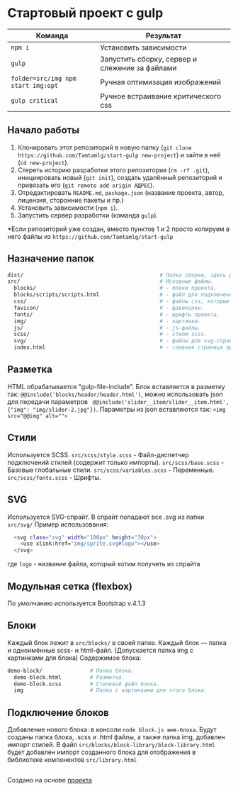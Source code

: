 # Стартовый проект с gulp

<table>
  <thead>
    <tr>
      <th>Команда</th>
      <th>Результат</th>
    </tr>
  </thead>
  <tbody>
    <tr>
      <td width="40%"><code>npm i</code></td>
      <td>Установить зависимости</td>
    </tr>
    <tr>
      <td><code>gulp</code></td>
      <td>Запустить сборку, сервер и слежение за файлами</td>
    </tr>
    <tr>
      <td><code>folder=src/img npm start img:opt</code></td>
      <td>Ручная оптимизация изображений</td>
    </tr>
    <tr>
      <td><code>gulp critical</code></td>
      <td>Ручное встраивание критического css</td>
    </tr>
  </tbody>
</table>



## Начало работы

1. Клонировать этот репозиторий в новую папку (`git clone https://github.com/Tamtamlg/start-gulp new-project`) и зайти в неё (`cd new-project`).
2. Стереть историю разработки этого репозитория (`rm -rf .git`), инициировать новый (`git init`), создать удалённый репозиторий и привязать его (`git remote add origin АДРЕС`).
3. Отредактировать `README.md`, `package.json` (название проекта, автор, лицензия, сторонние пакеты и пр.)
4. Установить зависимости (`npm i`).
5. Запустить сервер разработки (команда `gulp`).

*Если репозиторий уже создан, вместо пунктов 1 и 2 просто копируем в него файлы из `https://github.com/Tamtamlg/start-gulp`



## Назначение папок

```bash
dist/                                           # Папка сборки, здесь работает сервер автообновлений.
src/                                            # Исходные файлы.
  blocks/                                       # - блоки проекта.
  blocks/scripts/scripts.html                   # - файл для подключения скриптов.
  css/                                          # - файлы css, которые не нужно компилировать.
  favicon/                                      # - фавиконки.
  fonts/                                        # - шрифты проекта.
  img/                                          # - картинки.
  js/                                           # - js-файлы.
  scss/                                         # - стили scss.
  svg/                                          # - файлы для svg-спрайта.
  index.html                                    # - главная страница проекта.
```


## Разметка

HTML обрабатывается "gulp-file-include".
Блок вставляется в разметку так: `@@include('blocks/header/header.html')`, можно использовать json для передачи параметров ` @@include('slider__item/slider__item.html', {"img": "img/slider-2.jpg"})`. Параметры из json вставляются так: `<img src="@@img" alt="">`



## Стили

Используется SCSS.
`src/scss/style.scss` - Файл-диспетчер подключений стилей (содержит только импорты).
`src/scss/base.scss` - Базовые глобальные стили.
`src/scss/variables.scss` - Переменные.
`src/scss/fonts.scss` - Шрифты.



## SVG

Используется SVG-спрайт.
В спрайт попадают все .svg из папки `src/svg/`
Пример использования:
```bash
  <svg class="svg" width="100px" height="30px">
    <use xlink:href="img/sprite.svg#logo"></use>
  </svg>
```
где `logo` - название файла, который хотим получить из спрайта


## Модульная сетка (flexbox)

По умолчанию используется Bootstrap v.4.1.3



## Блоки

Каждый блок лежит в `src/blocks/` в своей папке. Каждый блок — папка и одноимённые scss- и html-файл. (Допускается папка img с картинками для блока)
Содержимое блока:

```bash
demo-block/               # Папка блока.
  demo-block.html         # Разметка.
  demo-block.scss         # Стилевой файл блока.
  img                     # Папка с картинками для этого блока.
```


## Подключение блоков

Добавление нового блока: в консоли `node block.js имя-блока`. Будут созданы папка блока, .scss и .html файлы, а также папка img, добавлен импорт стилей.
В файл `src/blocks/block-library/block-library.html` будет добавлен импорт созданного блока для отображения в библиотеке компонентов `src/library.html`




##
Создано на основе [проекта](https://github.com/nicothin/NTH-start-project)